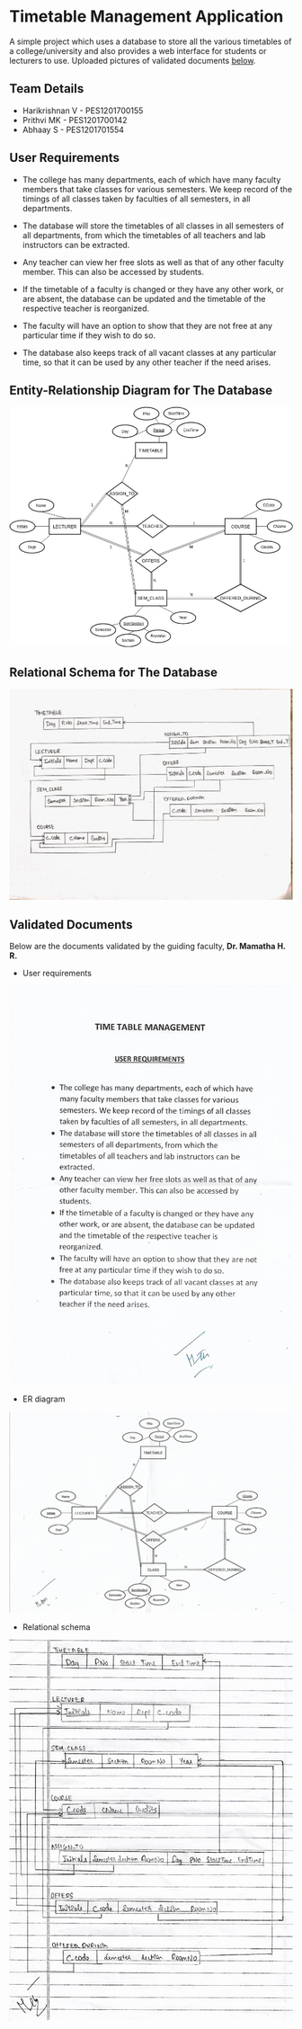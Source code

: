 # Timetable Management Application

A simple project which uses a database to store all the various timetables of a college/university and also provides a web interface for students or lecturers to use. Uploaded pictures of validated documents [below](#validated-documents).

## Team Details

* Harikrishnan V - PES1201700155
* Prithvi MK - PES1201700142
* Abhaay S - PES1201701554

## User Requirements

* The college has many departments, each of which have
many faculty members that take classes for various
semesters. We keep record of the timings of all classes
taken by faculties of all semesters, in all departments.

* The database will store the timetables of all classes in all
semesters of all departments, from which the
timetables of all teachers and lab instructors can be
extracted.

* Any teacher can view her free slots as well as that of
any other faculty member. This can also be accessed by
students.

* If the timetable of a faculty is changed or they have any
other work, or are absent, the database can be updated
and the timetable of the respective teacher is
reorganized.

* The faculty will have an option to show that they are not
free at any particular time if they wish to do so.

* The database also keeps track of all vacant classes at any
particular time, so that it can be used by any other
teacher if the need arises.

## Entity-Relationship Diagram for The Database

![ER Diagram](Phase-1/images/ER_diagram.jpg)

## Relational Schema for The Database

![Relational schema](Phase-1/images/relational_schema.jpg)

## Validated Documents

Below are the documents validated by the guiding faculty, **Dr. Mamatha H. R.**

* User requirements

![Validated User Requirements](Phase-1/images/val_user_requirements.jpg)

* ER diagram

![Validated ER diagram](Phase-1/images/val_er_diagram.jpg)

* Relational schema

![Validated Relational schema](Phase-1/images/val_relational_schema.jpg)